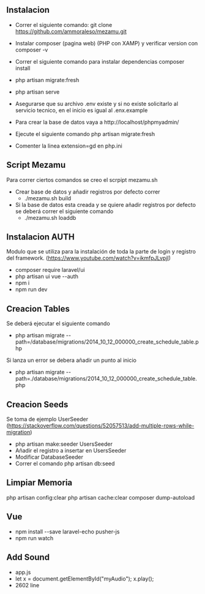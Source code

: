 ## Instalacion

-   Correr el siguiente comando:
    git clone https://github.com/ammoraleso/mezamu.git

-   Instalar composer (pagina web) (PHP con XAMP) y verificar version con
    composer -v
-   Correr el siguiente comando para instalar dependencias
    composer install

-   php artisan migrate:fresh
-   php artisan serve

-   Asegurarse que su archivo .env existe y si no existe solicitarlo al servicio tecnico,
    en el inicio es igual al .enx.example

-   Para crear la base de datos vaya a http://localhost/phpmyadmin/
-   Ejecute el siguiente comando php artisan migrate:fresh
-   Comenter la linea extension=gd en php.ini

## Script Mezamu

Para correr ciertos comandos se creo el scrpipt mezamu.sh

-   Crear base de datos y añadir registros por defecto correr
    -   ./mezamu.sh build
-   Si la base de datos esta creada y se quiere añadir registros por defecto se deberá correr el siguiente comando
    -   ./mezamu.sh loaddb

## Instalacion AUTH

Modulo que se utiliza para la instalación de toda la parte de login y registro del framework.
(https://www.youtube.com/watch?v=ikmfpJLvpjI)

-   composer require laravel/ui
-   php artisan ui vue --auth
-   npm i
-   npm run dev

## Creacion Tables

Se deberá ejecutar el siguiente comando

-   php artisan migrate --path=/database/migrations/2014_10_12_000000_create_schedule_table.php

Si lanza un error se debera añadir un punto al inicio

-   php artisan migrate --path=./database/migrations/2014_10_12_000000_create_schedule_table.php

## Creacion Seeds

Se toma de ejemplo UserSeeder (https://stackoverflow.com/questions/52057513/add-multiple-rows-while-migration)

-   php artisan make:seeder UsersSeeder
-   Añadir el registro a insertar en UsersSeeder
-   Modificar DatabaseSeeder
-   Correr el comando php artisan db:seed

## Limpiar Memoria

php artisan config:clear
php artisan cache:clear
composer dump-autoload

## Vue

-   npm install --save laravel-echo pusher-js
-   npm run watch

## Add Sound

-   app.js
-   let x = document.getElementById("myAudio");
    x.play();
-   2602 line

